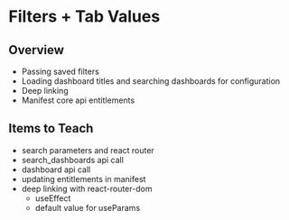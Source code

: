 # Filters + Tab Values

## Overview

- Passing saved filters
- Loading dashboard titles and searching dashboards for configuration
- Deep linking
- Manifest core api entitlements

## Items to Teach
- search parameters and react router
- search_dashboards api call
- dashboard api call
- updating entitlements in manifest
- deep linking with react-router-dom
  - useEffect
  - default value for useParams